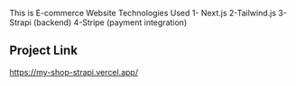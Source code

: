 
This is E-commerce Website 
Technologies Used
1- Next.js
2-Tailwind.js
3-Strapi (backend)
4-Stripe (payment integration)

## Project Link

https://my-shop-strapi.vercel.app/

